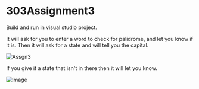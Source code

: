 # 303Assignment3

Build and run in visual studio project.

It will ask for you to enter a word to check for palidrome, and let you know if it is. Then it will ask for a state and will tell you the capital.

![Assgn3](https://user-images.githubusercontent.com/113869280/206351138-f7e0f000-03e4-46e0-b96c-197b3251cdaa.PNG)

If you give it a state that isn't in there then it will let you know.

![image](https://user-images.githubusercontent.com/113869280/206352040-2befa4f4-5a7c-45b2-8b9c-ec3920daaeee.png)


